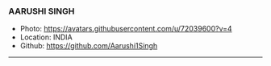 ### AARUSHI SINGH
- Photo: https://avatars.githubusercontent.com/u/72039600?v=4
- Location: INDIA
- Github: https://github.com/Aarushi1Singh
***
